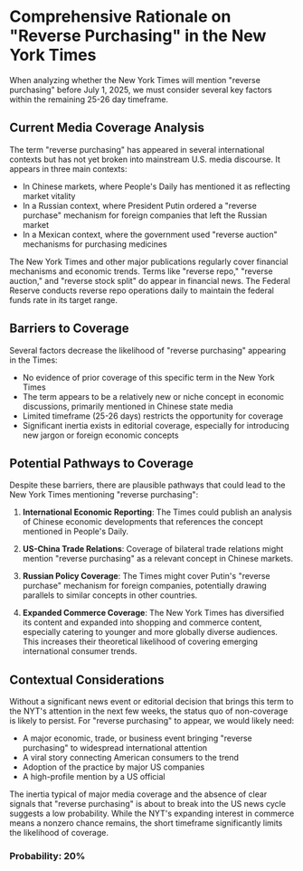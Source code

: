 # Comprehensive Rationale on "Reverse Purchasing" in the New York Times

When analyzing whether the New York Times will mention "reverse purchasing" before July 1, 2025, we must consider several key factors within the remaining 25-26 day timeframe.

## Current Media Coverage Analysis

The term "reverse purchasing" has appeared in several international contexts but has not yet broken into mainstream U.S. media discourse. It appears in three main contexts:

- In Chinese markets, where People's Daily has mentioned it as reflecting market vitality
- In a Russian context, where President Putin ordered a "reverse purchase" mechanism for foreign companies that left the Russian market
- In a Mexican context, where the government used "reverse auction" mechanisms for purchasing medicines

The New York Times and other major publications regularly cover financial mechanisms and economic trends. Terms like "reverse repo," "reverse auction," and "reverse stock split" do appear in financial news. The Federal Reserve conducts reverse repo operations daily to maintain the federal funds rate in its target range.

## Barriers to Coverage

Several factors decrease the likelihood of "reverse purchasing" appearing in the Times:

- No evidence of prior coverage of this specific term in the New York Times
- The term appears to be a relatively new or niche concept in economic discussions, primarily mentioned in Chinese state media
- Limited timeframe (25-26 days) restricts the opportunity for coverage
- Significant inertia exists in editorial coverage, especially for introducing new jargon or foreign economic concepts

## Potential Pathways to Coverage

Despite these barriers, there are plausible pathways that could lead to the New York Times mentioning "reverse purchasing":

1. **International Economic Reporting**: The Times could publish an analysis of Chinese economic developments that references the concept mentioned in People's Daily.

2. **US-China Trade Relations**: Coverage of bilateral trade relations might mention "reverse purchasing" as a relevant concept in Chinese markets.

3. **Russian Policy Coverage**: The Times might cover Putin's "reverse purchase" mechanism for foreign companies, potentially drawing parallels to similar concepts in other countries.

4. **Expanded Commerce Coverage**: The New York Times has diversified its content and expanded into shopping and commerce content, especially catering to younger and more globally diverse audiences. This increases their theoretical likelihood of covering emerging international consumer trends.

## Contextual Considerations

Without a significant news event or editorial decision that brings this term to the NYT's attention in the next few weeks, the status quo of non-coverage is likely to persist. For "reverse purchasing" to appear, we would likely need:

- A major economic, trade, or business event bringing "reverse purchasing" to widespread international attention
- A viral story connecting American consumers to the trend
- Adoption of the practice by major US companies
- A high-profile mention by a US official

The inertia typical of major media coverage and the absence of clear signals that "reverse purchasing" is about to break into the US news cycle suggests a low probability. While the NYT's expanding interest in commerce means a nonzero chance remains, the short timeframe significantly limits the likelihood of coverage.

### Probability: 20%